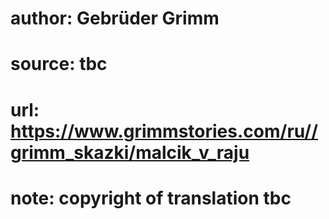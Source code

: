 # author: Gebrüder Grimm
# source: tbc
# url: https://www.grimmstories.com/ru//grimm_skazki/malcik_v_raju
# note: copyright of translation tbc


